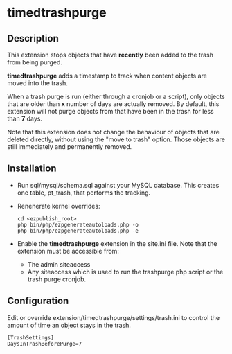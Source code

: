 timedtrashpurge
===============

Description
-----------

This extension stops objects that have **recently** been added to the trash from being purged.

**timedtrashpurge** adds a timestamp to track when content objects are moved into the trash. 
 
When a trash purge is run (either through a cronjob or a script), only objects that are older than **x** number of days
are actually removed. By default, this extension will not purge objects from that have been in the trash for less
than **7** days.
  
Note that this extension does not change the behaviour of objects that are deleted directly, without using the "move to trash" option.
Those objects are still immediately and permanently removed.
 
  
Installation
------------

* Run sql/mysql/schema.sql against your MySQL database. This creates one table, pt_trash, that performs the tracking.

* Renenerate kernel overrides:

      cd <ezpublish_root>
      php bin/php/ezpgenerateautoloads.php -o
      php bin/php/ezpgenerateautoloads.php -e
    
* Enable the **timedtrashpurge** extension in the site.ini file. Note that the extension must be accessible from:

    * The admin siteaccess
    * Any siteaccess which is used to run the trashpurge.php script or the trash purge cronjob.
      
      
Configuration
-------------

Edit or override extension/timedtrashpurge/settings/trash.ini to control the
amount of time an object stays in the trash.

    [TrashSettings]
    DaysInTrashBeforePurge=7

